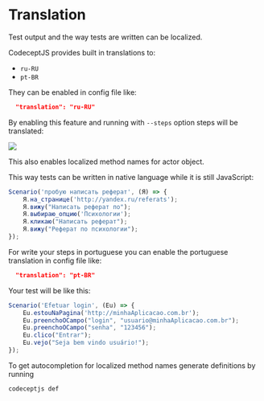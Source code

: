 # Translation

Test output and the way tests are written can be localized.

CodeceptJS provides built in translations to:

* `ru-RU`
* `pt-BR`

They can be enabled in config file like:

```json
  "translation": "ru-RU"
```

By enabling this feature and running with `--steps` option steps will be translated:

![](http://codecept.io/images/translate-ru1.png)

This also enables localized method names for actor object.

This way tests can be written in native language while it is still JavaScript:

```js
Scenario('пробую написать реферат', (Я) => {
    Я.на_странице('http://yandex.ru/referats');
    Я.вижу("Написать реферат по");
    Я.выбираю_опцию('Психологии');
    Я.кликаю("Написать реферат");
    Я.вижу("Реферат по психологии");
});
```

For write your steps in portuguese you can enable the portuguese translation in config file like:

```json
  "translation": "pt-BR"
```

Your test will be like this:

```js
Scenario('Efetuar login', (Eu) => {
    Eu.estouNaPagina('http://minhaAplicacao.com.br');
    Eu.preenchoOCampo("login", "usuario@minhaAplicacao.com.br");
    Eu.preenchoOCampo("senha", "123456");
    Eu.clico("Entrar");
    Eu.vejo("Seja bem vindo usuário!");
});
```


To get autocompletion for localized method names generate definitions by running

```
codeceptjs def
```
